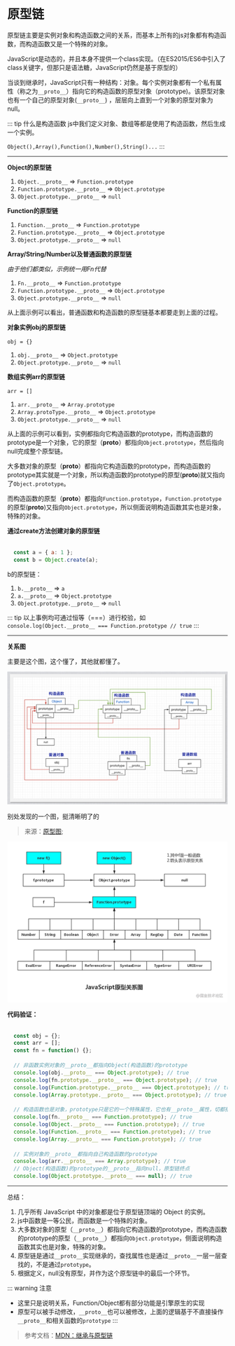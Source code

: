 # 原型链

原型链主要是实例对象和构造函数之间的关系，而基本上所有的js对象都有构造函数，而构造函数又是一个特殊的对象。

JavaScript是动态的，并且本身不提供一个class实现。（在ES2015/ES6中引入了class关键字，但那只是语法糖，JavaScript仍然是基于原型的）

当谈到继承时，JavaScript只有一种结构：对象。每个实例对象都有一个私有属性（称之为`__proto__`）指向它的构造函数的原型对象（prototype)。该原型对象也有一个自己的原型对象(`__proto__`) ，层层向上直到一个对象的原型对象为null。

::: tip 什么是构造函数
js中我们定义对象、数组等都是使用了构造函数，然后生成一个实例。

`Object(),Array(),Function(),Number(),String()...`
:::

---

**Object的原型链**

1. `Object.__proto__` => `Function.prototype`
2. `Function.prototype.__proto__` => `Object.prototype`
3. `Object.prototype.__proto__` => `null`

**Function的原型链**

1. `Function.__proto__` => `Function.prototype`
2. `Function.prototype.__proto__` => `Object.prototype`
3. `Object.prototype.__proto__` => `null`

**Array/String/Number以及普通函数的原型链**

*由于他们都类似，示例统一用Fn代替*

1. `Fn.__proto__` => `Function.prototype`
2. `Function.prototype.__proto__` => `Object.prototype`
3. `Object.prototype.__proto__` => `null`

从上面示例可以看出，普通函数和构造函数的原型链基本都要走到上面的过程。

**对象实例obj的原型链**

`obj = {}`

1. `obj.__proto__` => `Object.prototype`
2. `Object.prototype.__proto__` => `null`

**数组实例arr的原型链**

`arr = []`

1. `arr.__proto__` => `Array.prototype`
2. `Array.protoType.__proto__` => `Object.prototype`
3. `Object.prototype.__proto__` => `null`

从上面的示例可以看到，实例都指向它构造函数的prototype，而构造函数的prototype是一个对象，它的原型（__proto__）都指向`Object.prototype`，然后指向null完成整个原型链。

大多数对象的原型（__proto__）都指向它构造函数的prototype，而构造函数的prototype其实就是一个对象，所以构造函数的prototype的原型(__proto__)就又指向了`Object.prototype`。

而构造函数的原型（__proto__）都指向`Function.prototype`，`Function.prototype`的原型(__proto__)又指向`Object.prototype`，所以侧面说明构造函数其实也是对象，特殊的对象。

**通过create方法创建对象的原型链**

```javascript

  const a = { a: 1 };
  const b = Object.create(a);

```

b的原型链：

1. `b.__proto__` => `a`
2. `a.__proto__` => `Object.prototype`
3. `Object.prototype.__proto__` => `null`

::: tip
以上事例均可通过恒等（===）进行校验，如`console.log(Object.__proto__ === Function.prototype // true`
:::

---

**关系图**

主要是这个图，这个懂了，其他就都懂了。

![关系图](./images/prototype.png)

别处发现的一个图，挺清晰明了的

> 来源：[原型图](https://juejin.cn/post/6844903704663949325);

![原型图](./images/proto.png)

**代码验证：**

```javascript

  const obj = {};
  const arr = [];
  const fn = function() {};

  // 非函数实例对象的__proto__都指向Object(构造函数)的prototype
  console.log(obj.__proto__ === Object.prototype); // true
  console.log(fn.prototype.__proto__ === Object.prototype); // true
  console.log(Function.prototype.__proto__ === Object.prototype); // true
  console.log(Array.prototype.__proto__ === Object.prototype); // true

  // 构造函数也是对象，prototype只是它的一个特殊属性，它也有__proto__属性，切都指向Function(构造函数)的prototype
  console.log(fn.__proto__ === Function.prototype); // true
  console.log(Object.__proto__ === Function.prototype); // true
  console.log(Function.__proto__ === Function.prototype); // true
  console.log(Array.__proto__ === Function.prototype); // true

  // 实例对象的__proto__都指向自己构造函数的prototype
  console.log(arr.__proto__ === Array.prototype); // true
  // Object(构造函数)的prototype的__proto__指向null，原型链终点
  console.log(Object.prototype.__proto__ === null); // true

```

---

总结：

1. 几乎所有 JavaScript 中的对象都是位于原型链顶端的 Object 的实例。
2. js中函数是一等公民，而函数是一个特殊的对象。
3. 大多数对象的原型（`__proto__`）都指向它构造函数的prototype，而构造函数的prototype的原型（`__proto__`）都指向`Object.prototype`，侧面说明构造函数其实也是对象，特殊的对象。
4. 原型链是通过`__proto__`实现继承的，查找属性也是通过`__proto__`一层一层查找的，不是通过`prototype`。
5. 根据定义，null没有原型，并作为这个原型链中的最后一个环节。

::: warning 注意
- 这里只是说明关系，Function/Object都有部分功能是引擎原生的实现
- 原型可以被手动修改，`__proto__`也可以被修改，上面的逻辑基于不直接操作`__proto__`和相关函数的`prototype`
:::

> 参考文档：[MDN：继承与原型链](https://developer.mozilla.org/zh-CN/docs/Web/JavaScript/Inheritance_and_the_prototype_chain)
